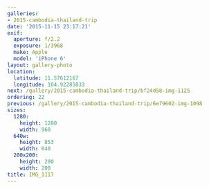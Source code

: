 ```yaml
---
galleries:
- 2015-cambodia-thailand-trip
date: '2015-11-15 23:17:21'
exif:
  aperture: f/2.2
  exposure: 1/3968
  make: Apple
  model: 'iPhone 6'
layout: gallery-photo
location:
  latitude: 11.57612167
  longitude: 104.92285833
next: /gallery/2015-cambodia-thailand-trip/bf24d58-img-1125
ordering: 22
previous: /gallery/2015-cambodia-thailand-trip/6e79602-img-1098
sizes:
  1280:
    height: 1280
    width: 960
  640w:
    height: 853
    width: 640
  200x200:
    height: 200
    width: 200
title: IMG_1117
---
```


